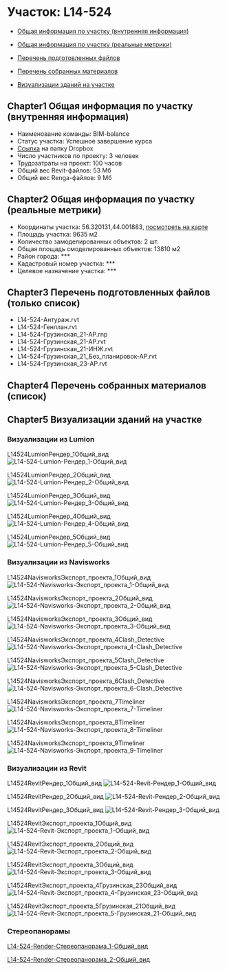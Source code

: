 # Участок: L14-524

* [Общая информация по участку (внутренняя информация)](#Chapter1)

* [Общая информация по участку (реальные метрики)](#Chapter2)

* [Перечень подготовленных файлов](#Chapter3)

* [Перечень собранных материалов](#Chapter4)

* [Визуализации зданий на участке](#Chapter5)

## <a id="test">Chapter1</a> Общая информация по участку (внутренняя информация)
+ Наименование команды: BIM-balance
+ Статус участка: Успешное завершение курса
+ [Ссылка](https://www.dropbox.com/sh/wvvgv1nw1iqred9/AADDWMJnMB00tOyEVhT9gQD9a/L14_524?dl=0) на папку Dropbox
+ Число участников по проекту: 3 человек
+ Трудозатраты на проект: 100 часов
+ Общий вес Revit-файлов: 53 Мб
+ Общий вес Renga-файлов: 9 Мб
## <a id="test">Chapter2</a> Общая информация по участку (реальные метрики)
+ Координаты участка: 56.320131,44.001883, [посмотреть на карте](https://yandex.ru/maps/47/nizhny-novgorod/?ll=56.320131%2C44.001883&z=19)
+ Площадь участка: 9635 м2
+ Количество замоделированных объектов: 2 шт.
+ Общая площадь смоделированных объектов: 13810 м2
+ Район города: *** 
+ Кадастровый номер участка: *** 
+ Целевое назначение участка: *** 
## <a id="test">Chapter3</a> Перечень подготовленных файлов (только список)
+ L14-524-Антураж.rvt
+ L14-524-Генплан.rvt
+ L14-524-Грузинская_21-АР.rnp
+ L14-524-Грузинская_21-АР.rvt
+ L14-524-Грузинская_21-ИНЖ.rvt
+ L14-524-Грузинская_21_Без_планировок-АР.rvt
+ L14-524-Грузинская_23-АР.rvt
## <a id="test">Chapter4</a> Перечень собранных материалов (список)
## <a id="test">Chapter5</a> Визуализации зданий на участке
### Визуализации из Lumion
L14524LumionРендер_1Общий_вид
![L14-524-Lumion-Рендер_1-Общий_вид](/Images/L14_524/L14-524-Lumion-Рендер_1-Общий_вид_Compressed.jpg)

L14524LumionРендер_2Общий_вид
![L14-524-Lumion-Рендер_2-Общий_вид](/Images/L14_524/L14-524-Lumion-Рендер_2-Общий_вид_Compressed.jpg)

L14524LumionРендер_3Общий_вид
![L14-524-Lumion-Рендер_3-Общий_вид](/Images/L14_524/L14-524-Lumion-Рендер_3-Общий_вид_Compressed.jpg)

L14524LumionРендер_4Общий_вид
![L14-524-Lumion-Рендер_4-Общий_вид](/Images/L14_524/L14-524-Lumion-Рендер_4-Общий_вид_Compressed.jpg)

L14524LumionРендер_5Общий_вид
![L14-524-Lumion-Рендер_5-Общий_вид](/Images/L14_524/L14-524-Lumion-Рендер_5-Общий_вид_Compressed.jpg)

### Визуализации из Navisworks
L14524NavisworksЭкспорт_проекта_1Общий_вид
![L14-524-Navisworks-Экспорт_проекта_1-Общий_вид](/Images/L14_524/L14-524-Navisworks-Экспорт_проекта_1-Общий_вид_Compressed.jpg)

L14524NavisworksЭкспорт_проекта_2Общий_вид
![L14-524-Navisworks-Экспорт_проекта_2-Общий_вид](/Images/L14_524/L14-524-Navisworks-Экспорт_проекта_2-Общий_вид_Compressed.jpg)

L14524NavisworksЭкспорт_проекта_3Общий_вид
![L14-524-Navisworks-Экспорт_проекта_3-Общий_вид](/Images/L14_524/L14-524-Navisworks-Экспорт_проекта_3-Общий_вид_Compressed.jpg)

L14524NavisworksЭкспорт_проекта_4Clash_Detective
![L14-524-Navisworks-Экспорт_проекта_4-Clash_Detective](/Images/L14_524/L14-524-Navisworks-Экспорт_проекта_4-Clash_Detective_Compressed.jpg)

L14524NavisworksЭкспорт_проекта_5Clash_Detective
![L14-524-Navisworks-Экспорт_проекта_5-Clash_Detective](/Images/L14_524/L14-524-Navisworks-Экспорт_проекта_5-Clash_Detective_Compressed.jpg)

L14524NavisworksЭкспорт_проекта_6Clash_Detective
![L14-524-Navisworks-Экспорт_проекта_6-Clash_Detective](/Images/L14_524/L14-524-Navisworks-Экспорт_проекта_6-Clash_Detective_Compressed.jpg)

L14524NavisworksЭкспорт_проекта_7Timeliner
![L14-524-Navisworks-Экспорт_проекта_7-Timeliner](/Images/L14_524/L14-524-Navisworks-Экспорт_проекта_7-Timeliner_Compressed.jpg)

L14524NavisworksЭкспорт_проекта_8Timeliner
![L14-524-Navisworks-Экспорт_проекта_8-Timeliner](/Images/L14_524/L14-524-Navisworks-Экспорт_проекта_8-Timeliner_Compressed.jpg)

L14524NavisworksЭкспорт_проекта_9Timeliner
![L14-524-Navisworks-Экспорт_проекта_9-Timeliner](/Images/L14_524/L14-524-Navisworks-Экспорт_проекта_9-Timeliner_Compressed.jpg)

### Визуализации из Revit
L14524RevitРендер_1Общий_вид
![L14-524-Revit-Рендер_1-Общий_вид](/Images/L14_524/L14-524-Revit-Рендер_1-Общий_вид_Compressed.jpg)

L14524RevitРендер_2Общий_вид
![L14-524-Revit-Рендер_2-Общий_вид](/Images/L14_524/L14-524-Revit-Рендер_2-Общий_вид_Compressed.jpg)

L14524RevitРендер_3Общий_вид
![L14-524-Revit-Рендер_3-Общий_вид](/Images/L14_524/L14-524-Revit-Рендер_3-Общий_вид_Compressed.jpg)

L14524RevitЭкспорт_проекта_1Общий_вид
![L14-524-Revit-Экспорт_проекта_1-Общий_вид](/Images/L14_524/L14-524-Revit-Экспорт_проекта_1-Общий_вид_Compressed.jpg)

L14524RevitЭкспорт_проекта_2Общий_вид
![L14-524-Revit-Экспорт_проекта_2-Общий_вид](/Images/L14_524/L14-524-Revit-Экспорт_проекта_2-Общий_вид_Compressed.jpg)

L14524RevitЭкспорт_проекта_3Общий_вид
![L14-524-Revit-Экспорт_проекта_3-Общий_вид](/Images/L14_524/L14-524-Revit-Экспорт_проекта_3-Общий_вид_Compressed.jpg)

L14524RevitЭкспорт_проекта_4Грузинская_23Общий_вид
![L14-524-Revit-Экспорт_проекта_4-Грузинская_23-Общий_вид](/Images/L14_524/L14-524-Revit-Экспорт_проекта_4-Грузинская_23-Общий_вид_Compressed.jpg)

L14524RevitЭкспорт_проекта_5Грузинская_21Общий_вид
![L14-524-Revit-Экспорт_проекта_5-Грузинская_21-Общий_вид](/Images/L14_524/L14-524-Revit-Экспорт_проекта_5-Грузинская_21-Общий_вид_Compressed.jpg)

### Стереопанорамы
[L14-524-Render-Стереопанорама_1-Общий_вид](https://pano.autodesk.com/pano.html?url=jpgs/dbfcd0ee-0a6a-440d-b8ef-a43e614b6115&version=2)

[L14-524-Render-Стереопанорама_2-Общий_вид](https://pano.autodesk.com/pano.html?url=jpgs/3ddb1f03-1872-4957-a16e-1bbc28a80567&version=2)

